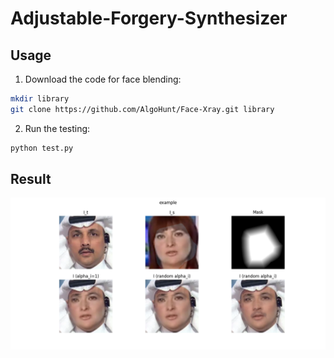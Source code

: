 # Adjustable-Forgery-Synthesizer
## Usage

1. Download the code for face blending:

```bash
mkdir library
git clone https://github.com/AlgoHunt/Face-Xray.git library
```

2. Run the testing:

```bash
python test.py
```

## Result

![result](.\example.png)
